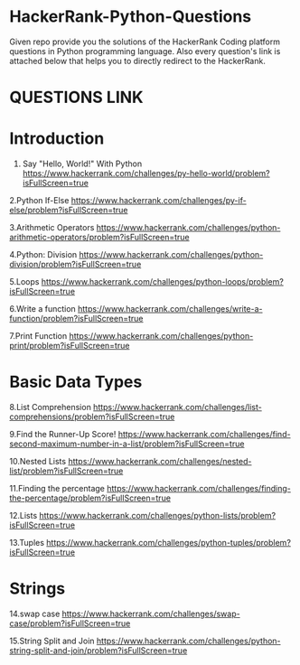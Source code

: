 # HackerRank-Python-Questions
Given repo provide you the solutions of the HackerRank Coding platform questions in Python programming language.
Also every question's link is attached below that helps you to directly redirect to the HackerRank.
# QUESTIONS LINK
# Introduction
1. Say "Hello, World!" With Python
https://www.hackerrank.com/challenges/py-hello-world/problem?isFullScreen=true
  
2.Python If-Else
https://www.hackerrank.com/challenges/py-if-else/problem?isFullScreen=true

3.Arithmetic Operators
https://www.hackerrank.com/challenges/python-arithmetic-operators/problem?isFullScreen=true

4.Python: Division
https://www.hackerrank.com/challenges/python-division/problem?isFullScreen=true

5.Loops
https://www.hackerrank.com/challenges/python-loops/problem?isFullScreen=true

6.Write a function
https://www.hackerrank.com/challenges/write-a-function/problem?isFullScreen=true

7.Print Function
https://www.hackerrank.com/challenges/python-print/problem?isFullScreen=true
# Basic Data Types
8.List Comprehension
https://www.hackerrank.com/challenges/list-comprehensions/problem?isFullScreen=true

9.Find the Runner-Up Score! https://www.hackerrank.com/challenges/find-second-maximum-number-in-a-list/problem?isFullScreen=true

10.Nested Lists https://www.hackerrank.com/challenges/nested-list/problem?isFullScreen=true

11.Finding the percentage https://www.hackerrank.com/challenges/finding-the-percentage/problem?isFullScreen=true

12.Lists https://www.hackerrank.com/challenges/python-lists/problem?isFullScreen=true

13.Tuples https://www.hackerrank.com/challenges/python-tuples/problem?isFullScreen=true
# Strings
14.swap case https://www.hackerrank.com/challenges/swap-case/problem?isFullScreen=true

15.String Split and Join https://www.hackerrank.com/challenges/python-string-split-and-join/problem?isFullScreen=true
